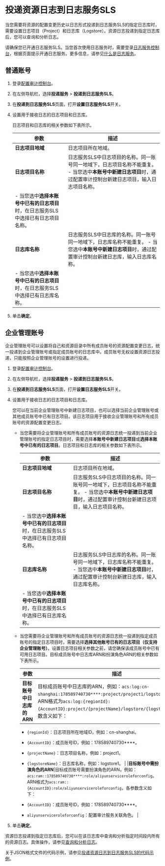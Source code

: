 # 投递资源日志到日志服务SLS

当您需要将资源的配置变更历史以日志形式投递到日志服务SLS的指定日志库时，需要设置日志项目（Project）和日志库（Logstore）。资源日志投递到指定日志库后，您可以查询和分析日志。

请确保您已开通日志服务SLS。当您首次使用日志服务时，需要登录[日志服务控制台](https://sls.console.aliyun.com)，根据页面提示开通日志服务。更多信息，请参见[什么是日志服务](/cn.zh-CN/产品简介/什么是日志服务.md)。

## 普通账号

1.  登录[配置审计控制台](https://config.console.aliyun.com)。

2.  在左侧导航栏，选择**投递服务** \> **投递到日志服务SLS**。

3.  在**投递到日志服务SLS**页面，打开**设置日志服务SLS**开关。

4.  设置用于接收日志的日志项目和日志库。

    日志项目和日志库的相关参数如下表所示。

    |参数|描述|
    |--|--|
    |**日志项目地域**|日志项目所在地域。|
    |**日志项目名称**|日志服务SLS中日志项目的名称。同一账号同一地域下，日志项目名称不能重复。    -   当您选中**本账号中新建日志项目**时，通过配置审计控制台新建日志项目，输入日志项目名称。
    -   当您选中**选择本账号中已有的日志项目**时，在日志服务SLS中选择已有日志项目名称。 |
    |**日志库名称**|日志服务SLS中日志库的名称。同一账号同一地域下，日志库名称不能重复。    -   当您选中**本账号中新建日志项目**时，通过配置审计控制台新建日志库，输入日志库名称。
    -   当您选中**选择本账号中已有的日志项目**时，在日志服务SLS中选择已有日志库名称。 |

5.  单击**确定**。


## 企业管理账号

企业管理账号可以设置将自己和资源目录中所有成员账号的资源配置变更日志，统一投递到企业管理账号或指定成员账号的日志库中。成员账号无权设置资源日志投递，只能按照企业管理账号的设置进行投递。

1.  登录[配置审计控制台](https://config.console.aliyun.com)。

2.  在左侧导航栏，选择**投递服务** \> **投递到日志服务SLS**。

3.  在**投递到日志服务SLS**页面，打开**设置日志服务SLS**开关。

4.  设置用于接收日志的日志项目和日志库。

    您可以在当前企业管理账号中新建日志项目，也可以选择当前企业管理账号或其他成员账号中已有日志项目。该日志项目用于接收企业管理账号和所有成员账号的资源配置变更日志。

    -   当您需要将企业管理账号和所有成员账号的资源日志统一投递到当前企业管理账号的指定日志项目时，需要选择**本账号中新建日志项目**或**选择本账号中已有的日志项目**。日志项目和日志库的相关参数如下表所示。

        |参数|描述|
        |--|--|
        |**日志项目地域**|日志项目所在地域。|
        |**日志项目名称**|日志服务SLS中日志项目的名称。同一账号同一地域下，日志项目名称不能重复。        -   当您选中**本账号中新建日志项目**时，通过配置审计控制台新建日志项目，输入日志项目名称。
        -   当您选中**选择本账号中已有的日志项目**时，在日志服务SLS中选择已有日志项目名称。 |
        |**日志库名称**|日志服务SLS中日志库的名称。同一账号同一地域下，日志库名称不能重复。        -   当您选中**本账号中新建日志项目**时，通过配置审计控制台新建日志库，输入日志库名称。
        -   当您选中**选择本账号中已有的日志项目**时，在日志服务SLS中选择已有日志库名称。 |

    -   当您需要将企业管理账号和所有成员账号的资源日志统一投递到指定成员账号的指定日志项目时，需要选择**选择其他账号已有的日志项目（仅支持企业管理账号）**。设置日志项目相关参数之前，请您确保该成员账号中已有可用日志项目。目标成员账号中日志库ARN和扮演角色ARN的相关参数如下表所示。

        |参数|描述|
        |--|--|
        |**目标账号中日志库的ARN**|目标成员账号中日志库的ARN，例如：`acs:log:cn-shanghai:178589740730****:project/project1/logstore/logstore1`。ARN格式为`acs:log:{regionId}:{AccountID}:project/{projectName}/logstore/{logstoreName}`，各参数含义如下：

        -   `{regionId}`：日志项目所在地域ID，例如：cn-shanghai。
        -   `{AccountID}`：成员账号ID，例如：178589740730\*\*\*\*。
        -   `{projectName}`：日志项目名称，例如：project1。
        -   `{logstoreName}`：日志库名称，例如：logstore1。 |
        |**目标账号中需扮演角色的ARN**|目标成员账号需要扮演角色的ARN，例如：`acs:ram::178589740730****:role/aliyunserviceroleforconfig`。ARN格式为`acs:ram::{AccountID}:role/aliyunserviceroleforconfig`，各参数含义如下：

        -   `{AccountID}`：成员账号ID，例如：178589740730\*\*\*\*。
        -   `aliyunserviceroleforconfig`：配置审计服务关联角色。 |

5.  单击**确定**。


资源日志投递到指定日志库后，您可以在该日志库中查询和分析指定时间段内所有的资源日志。具体操作，请参见[查询和分析日志](/cn.zh-CN/查询与分析/查询和分析日志.md)。

关于JSON格式文件的代码示例，请参见[投递资源日志到日志服务SLS的代码示例](/cn.zh-CN/资源日志/投递资源日志到日志服务SLS的代码示例.md)。

